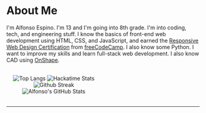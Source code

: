 <h1>About Me</h1>

<p>I'm Alfonso Espino. I'm 13 and I'm going into 8th grade. I'm into coding, tech, and engineering stuff. I know the basics of front-end web development using HTML, CSS, and JavaScript, and earned the <a href="https://freecodecamp.org/certification/Alfonsoce11/responsive-web-design">Responsive Web Design Certification</a> from <a href="https://freecodecamp.org">freeCodeCamp</a>. I also know some Python. I want to improve my skills and learn full-stack web development. I also know CAD using <a href="https://onshape.org">OnShape</a>.</p>

<br>

<div style="display: grid; grid-template-columns: 1fr 1fr; gap: 10px;">

<div id="header" align="center">

<img src="https://github-readme-stats.vercel.app/api/top-langs/?username=Alfonsoce11&layout=donut&theme=dark" alt="Top Langs">

<img src="https://github-readme-stats.hackclub.dev/api/wakatime?username=2894&api_domain=hackatime.hackclub.com&theme=darcula&custom_title=Hackatime+Stats&layout=compact&cache_seconds=0&langs_count=8" alt="Hackatime Stats">

<img src="https://streak-stats.demolab.com?user=Alfonsoce11&theme=dark" alt="Github Streak">

<img src="https://github-readme-stats.vercel.app/api?username=alfonsoce11&show_icons=true&theme=dark" alt="Alfonso's GitHub Stats">

</div>

</div>

<br>

<hr>

<!---
Alfonsoce11/Alfonsoce11 is a ✨ special ✨ repository because its `README.md` (this file) appears on your GitHub profile.
You can click the Preview link to take a look at your changes.
--->
